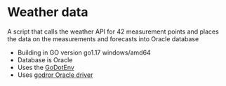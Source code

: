 # Weather data

A script that calls the weather API for 42 measurement points and places the data on the measurements and forecasts into Oracle database

- Building in GO version go1.17 windows/amd64
- Database is Oracle 
- Uses the [GoDotEnv](https://github.com/joho/godotenv)
- Uses [godror Oracle driver](https://github.com/godror/godror)